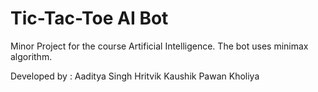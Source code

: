# Tic-Tac-Toe AI Bot
Minor Project for the course Artificial Intelligence.
The bot uses minimax algorithm.

Developed by : 
Aaditya Singh
Hritvik Kaushik
Pawan Kholiya


